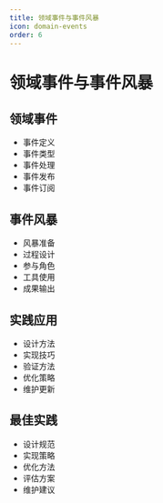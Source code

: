```yaml
---
title: 领域事件与事件风暴
icon: domain-events
order: 6
---
```


# 领域事件与事件风暴

## 领域事件
- 事件定义
- 事件类型
- 事件处理
- 事件发布
- 事件订阅

## 事件风暴
- 风暴准备
- 过程设计
- 参与角色
- 工具使用
- 成果输出

## 实践应用
- 设计方法
- 实现技巧
- 验证方法
- 优化策略
- 维护更新

## 最佳实践
- 设计规范
- 实现策略
- 优化方法
- 评估方案
- 维护建议
